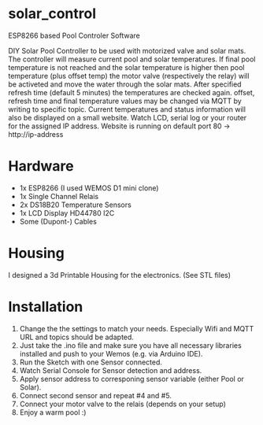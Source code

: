 # solar_control
ESP8266 based Pool Controler Software

DIY Solar Pool Controller to be used with motorized valve and solar mats.
The controller will measure current pool and solar temperatures. If final pool temperature is not reached and the solar temperature is higher then pool temperature (plus offset temp) the motor valve (respectively the relay) will be activeted and move the water through the solar mats.
After specified refresh time (default 5 minutes) the temperatures are checked again.
offset, refresh time and final temperature values may be changed via MQTT by writing to specific topic.
Current temperatures and status information will also be displayed on a small website. Watch LCD, serial log or your router for the assigned IP address.
Website is running on default port 80 -> http://ip-address 

# Hardware
* 1x ESP8266 (I used WEMOS D1 mini clone)
* 1x Single Channel Relais
* 2x DS18B20 Temperature Sensors
* 1x LCD Display HD44780 I2C 
* Some (Dupont-) Cables

# Housing 
I designed a 3d Printable Housing for the electronics. (See STL files)

# Installation
1) Change the the settings to match your needs. 
   Especially Wifi and MQTT URL and topics should be adapted.
2) Just take the .ino file and make sure you have all necessary libraries installed and push to your Wemos (e.g. via Arduino IDE).
3) Run the Sketch with one Sensor connected.
4) Watch Serial Console for Sensor detection and address. 
5) Apply sensor address to corresponing sensor variable (either Pool or Solar).
6) Connect second sensor and repeat #4 and #5.
7) Connect your motor valve to the relais (depends on your setup)
8) Enjoy a warm pool :)
